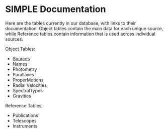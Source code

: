# SIMPLE Documentation

Here are the tables currently in our database, with links to their documentation. 
Object tables contain the main data for each unique source, while Reference tables contain information 
that is used across individual sources.

Object Tables:
 - [Sources](Sources.md)
 - Names
 - Photometry
 - Parallaxes
 - ProperMotions
 - Radial Velocities
 - SpectralTypes
 - Gravities
 
Reference Tables:
 - Publications
 - Telescopes
 - Instruments